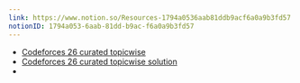 ```yaml
---
link: https://www.notion.so/Resources-1794a0536aab81ddb9acf6a0a9b3fd57
notionID: 1794a053-6aab-81dd-b9ac-f6a0a9b3fd57
---
```

 - [Codeforces 26 curated topicwise](https://codeforces.com/group/MWSDmqGsZm/contests)
  - [Codeforces 26 curated topicwise solution](https://drive.google.com/drive/folders/1ZV5yGUpHWvihbsGJC2yFPzNH5mCv778U)
  - 
